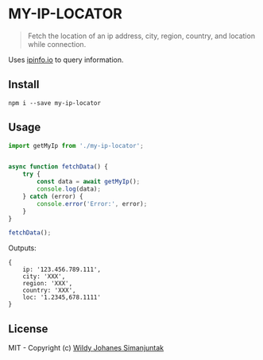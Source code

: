 MY-IP-LOCATOR
============

> Fetch the location of an  ip address, city, region, country, and location while connection.

Uses [ipinfo.io](https://ipinfo.io/json) to query information.

Install
-------
	npm i --save my-ip-locator


Usage
------
```js
import getMyIp from './my-ip-locator';


async function fetchData() {
    try {
        const data = await getMyIp();
        console.log(data);
    } catch (error) {
        console.error('Error:', error);
    }
}

fetchData();

```

Outputs:

```
{
	ip: '123.456.789.111',
	city: 'XXX',
	region: 'XXX',
	country: 'XXX',
	loc: '1.2345,678.1111'
}
```
License
-------

MIT - Copyright (c) [Wildy Johanes Simanjuntak](https://github.com/wildy13)
